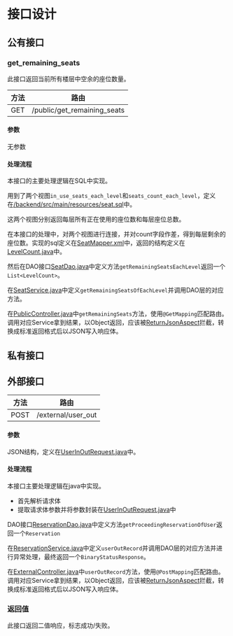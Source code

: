 # 接口设计

## 公有接口

### get_remaining_seats

此接口返回当前所有楼层中空余的座位数量。

| 方法 | 路由                        |
| ---- | --------------------------- |
| GET  | /public/get_remaining_seats |

#### 参数

无参数

#### 处理流程

本接口的主要处理逻辑在SQL中实现。

用到了两个视图`in_use_seats_each_level`和`seats_count_each_level`，定义在[/backend/src/main/resources/seat.sql](https://github.com/alipapa-nwu/library-seat-manage/blob/94ec12b541aa085736bac78428fe6e7df9f32291/backend/src/main/resources/seat.sql#L275)中。

这两个视图分别返回每层所有正在使用的座位数和每层座位总数。

在本接口的处理中，对两个视图进行连接，并对count字段作差，得到每层剩余的座位数。实现的sql定义在[SeatMapper.xml](https://github.com/alipapa-nwu/library-seat-manage/blob/642455a0e8c66411efddfadefd0f91ec9cf19d44/backend/src/main/resources/mapper/SeatMapper.xml)中，返回的结构定义在[LevelCount.java](https://github.com/alipapa-nwu/library-seat-manage/blob/642455a0e8c66411efddfadefd0f91ec9cf19d44/backend/src/main/java/cn/alipapa/seat/bean/sql/LevelCount.java)中。

然后在DAO接口[SeatDao.java](https://github.com/alipapa-nwu/library-seat-manage/blob/642455a0e8c66411efddfadefd0f91ec9cf19d44/backend/src/main/java/cn/alipapa/seat/dao/SeatDao.java)中定义方法`getRemainingSeatsEachLevel`返回一个`List<LevelCount>`。

在[SeatService.java](https://github.com/alipapa-nwu/library-seat-manage/blob/642455a0e8c66411efddfadefd0f91ec9cf19d44/backend/src/main/java/cn/alipapa/seat/service/SeatService.java)中定义`getRemainingSeatsOfEachLevel`并调用DAO层的对应方法。

在[PublicController.java](https://github.com/alipapa-nwu/library-seat-manage/blob/642455a0e8c66411efddfadefd0f91ec9cf19d44/backend/src/main/java/cn/alipapa/seat/controller/PublicController.java#L13)中`getRemainingSeats`方法，使用`@GetMapping`匹配路由。调用对应Service拿到结果，以Object返回，应该被[ReturnJsonAspect](https://github.com/alipapa-nwu/library-seat-manage/blob/2480ca8411667d4dfdd849b9abbdab2d6523c0bd/backend/src/main/java/cn/alipapa/seat/aspect/ReturnJsonAspect.java)拦截，转换成标准返回格式后以JSON写入响应体。



## 私有接口

## 外部接口

| 方法 | 路由               |
| ---- | ------------------ |
| POST | /external/user_out |

#### 参数

JSON结构，定义在[UserInOutRequest.java](https://github.com/alipapa-nwu/library-seat-manage/blob/ea6db835a7791a725f60e66b3fda3746437dfe5b/backend/src/main/java/cn/alipapa/seat/bean/request/UserInOutRequest.java)中。

#### 处理流程

本接口主要处理逻辑在java中实现。

- 首先解析请求体
- 提取请求体参数并将参数封装在[UserInOutRequest.java](https://github.com/alipapa-nwu/library-seat-manage/blob/ea6db835a7791a725f60e66b3fda3746437dfe5b/backend/src/main/java/cn/alipapa/seat/bean/request/UserInOutRequest.java)中

DAO接口[ReservationDao.java](https://github.com/alipapa-nwu/library-seat-manage/blob/452369f4d71a115ce3e2f497a56b38555a8706f8/backend/src/main/java/cn/alipapa/seat/dao/ReservationDao.java)中定义方法`getProceedingReservationOfUser`返回一个`Reservation`

在[ReservationService.java](https://github.com/alipapa-nwu/library-seat-manage/blob/452369f4d71a115ce3e2f497a56b38555a8706f8/backend/src/main/java/cn/alipapa/seat/service/ReservationService.java)中定义`userOutRecord`并调用DAO层的对应方法并进行异常处理，最终返回一个`BinaryStatusResponse`。

在[ExternalController.java](https://github.com/alipapa-nwu/library-seat-manage/blob/452369f4d71a115ce3e2f497a56b38555a8706f8/backend/src/main/java/cn/alipapa/seat/service/ReservationService.java)中`userOutRecord`方法，使用`@PostMapping`匹配路由。调用对应Service拿到结果，以Object返回，应该被[ReturnJsonAspect](https://github.com/alipapa-nwu/library-seat-manage/blob/2480ca8411667d4dfdd849b9abbdab2d6523c0bd/backend/src/main/java/cn/alipapa/seat/aspect/ReturnJsonAspect.java)拦截，转换成标准返回格式后以JSON写入响应体。

### 返回值

此接口返回二值响应，标志成功/失败。



